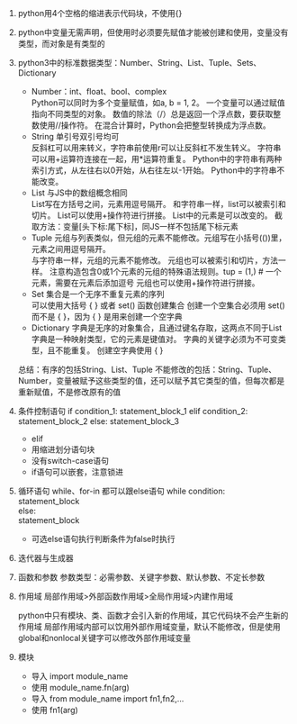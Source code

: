 
1. python用4个空格的缩进表示代码块，不使用{}

2. python中变量无需声明，但使用时必须要先赋值才能被创建和使用，变量没有类型，而对象是有类型的

3. python3中的标准数据类型：Number、String、List、Tuple、Sets、Dictionary

    * Number：int、float、bool、complex   
        Python可以同时为多个变量赋值，如a, b = 1, 2。
        一个变量可以通过赋值指向不同类型的对象。
        数值的除法（/）总是返回一个浮点数，要获取整数使用//操作符。
        在混合计算时，Python会把整型转换成为浮点数。
    * String 单引号双引号均可   
        反斜杠可以用来转义，字符串前使用r可以让反斜杠不发生转义。
        字符串可以用+运算符连接在一起，用*运算符重复。
        Python中的字符串有两种索引方式，从左往右以0开始，从右往左以-1开始。
        Python中的字符串不能改变。
    * List 与JS中的数组概念相同  
        List写在方括号之间，元素用逗号隔开。
        和字符串一样，list可以被索引和切片。
        List可以使用+操作符进行拼接。
        List中的元素是可以改变的。
        截取方法：变量[头下标:尾下标]，同JS一样不包括尾下标元素
    * Tuple 元组与列表类似，但元组的元素不能修改。元组写在小括号(())里，元素之间用逗号隔开。  
        与字符串一样，元组的元素不能修改。
        元组也可以被索引和切片，方法一样。
        注意构造包含0或1个元素的元组的特殊语法规则。tup = (1,) # 一个元素，需要在元素后添加逗号
        元组也可以使用+操作符进行拼接。
    * Set 集合是一个无序不重复元素的序列  
        可以使用大括号 { } 或者 set() 函数创建集合
        创建一个空集合必须用 set() 而不是 { }，因为 { } 是用来创建一个空字典
    * Dictionary 字典是无序的对象集合，且通过键名存取，这两点不同于List  
        字典是一种映射类型，它的元素是键值对。
        字典的关键字必须为不可变类型，且不能重复。
        创建空字典使用 { }

    总结：有序的包括String、List、Tuple
         不能修改的包括：String、Tuple、Number，变量被赋予这些类型的值，还可以赋予其它类型的值，但每次都是重新赋值，不是修改原有的值

4. 条件控制语句
        if condition_1:
            statement_block_1
        elif condition_2:
            statement_block_2
        else:
            statement_block_3

    * elif
    * 用缩进划分语句块
    * 没有switch-case语句
    * if语句可以嵌套，注意锁进

5. 循环语句 while、for-in 都可以跟else语句
        while condition:  
            statement_block  
        else:  
            statement_block  
    * 可选else语句执行判断条件为false时执行
        
6. 迭代器与生成器

7. 函数和参数
    参数类型：必需参数、关键字参数、默认参数、不定长参数

8. 作用域
    局部作用域>外部函数作用域>全局作用域>内建作用域

    python中只有模块、类、函数才会引入新的作用域，其它代码块不会产生新的作用域
    局部作用域内部可以饮用外部作用域变量，默认不能修改，但是使用global和nonlocal关键字可以修改外部作用域变量

9. 模块
    * 导入 import module_name
    * 使用 module_name.fn(arg)
    * 导入 from module_name import fn1,fn2,...
    * 使用 fn1(arg)